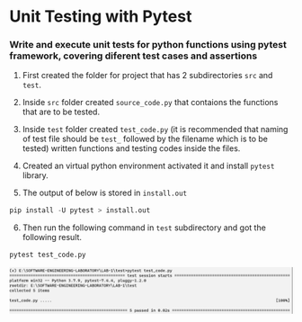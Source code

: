 # Unit Testing with Pytest

### Write and execute unit tests for python functions using pytest framework, covering diferent test cases and assertions

1. First created the folder for project that has 2 subdirectories `src` and `test`.

2. Inside `src` folder created `source_code.py` that contaions the functions that are to be tested.

3. Inside `test` folder created `test_code.py` (it is recommended that naming of test file should be `test_` followed by the filename which is to be tested) written functions and testing codes inside the files.

4. Created an virtual python environment activated it and install `pytest` library.

5. The output of below is stored in `install.out`

```python
pip install -U pytest > install.out
```
6. Then run the following command in `test` subdirectory and got the following result.
```python
pytest test_code.py
```

![Output Image of successfull pytest completion.](output.png)
